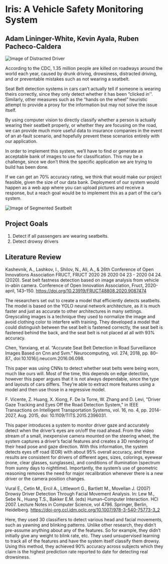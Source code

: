 # Iris: A Vehicle Safety Monitoring System
## Adam Lininger-White, Kevin Ayala, Ruben Pacheco-Caldera

![Image of Distracted Driver](https://github.com/rubeneezy/Iris/blob/main/Figure2_5-1024x629.jpg)



According to the CDC, 1.35 million people are killed on roadways around the world each year, caused by drunk driving, drowsiness, distracted driving, and or preventable mistakes such as not wearing a seatbelt. 

Seat Belt detection systems in cars can’t actually tell if someone is wearing theirs correctly, since they only detect whether it has been “clicked in''. Similarly, other measures such as the “hands on the wheel” heuristic attempt to provide a proxy for the information but may not solve the issue itself. 

By using computer vision to directly classify whether a person is actually wearing their seatbelt properly, or whether they are focusing on the road, we can provide much more useful data to insurance companies in the event of an at-fault scenario, and hopefully prevent these scenarios entirely with our application. 

In order to implement this system, we’ll have to find or generate an acceptable bank of images to use for classification. This may be a challenge, since we don’t think the specific application we are trying to build has been done. 

If we can get an 70% accuracy rating, we think that would make our project feasible, given the size of our data bank. Deployment of our system would happen as a web app where you can upload pictures and receive a response, but a reach goal would be to implement this as a part of the car’s system. 


![Image of Segmented Seatbelt](https://github.com/rubeneezy/Iris/blob/main/download.jpeg)


## Project Goals
1. Detect if all passengers are wearing seatbelts.
2. Detect drowsy drivers

## Literature Review

Kashevnik, A., Lashkov, I., Shilov, N., Ali, A., & 26th Conference of Open Innovations Association FRUCT, FRUCT 2020 26 2020 04 23 - 2020 04 24. (2020). Seat belt fastness detection based on image analysis from vehicle in-abin camera. Conference of Open Innovation Association, Fruct, 2020-april, 143–150. https://doi.org/10.23919/FRUCT48808.2020.9087474

The researchers set out to create a model that efficiently detects seatbelts. The model is based on the YOLO neural network architecture, as it is much faster and just as accurate to other architectures in many settings. Greyscaling images is a technique they used to normalize the image and avoid clothing color to interfere with training. They developed a model that could distinguish between the seat belt is fastened correctly, the seat belt is fastened behind the back, and the seat belt is not placed at all with 93% accuracy.


Chen, Yanxiang, et al. “Accurate Seat Belt Detection in Road Surveillance Images Based on Cnn and Svm.” Neurocomputing, vol. 274, 2018, pp. 80–87., doi:10.1016/j.neucom.2016.06.098.

This paper was using CNNs to detect whether seat belts were being worn, much like ours will. Most of the time, this depends on edge detection, however this paper argues that  it is not always dependable, since the type and layouts of cars differs. They’re able to extract more features using a model and then use those in a regressive model.

F. Vicente, Z. Huang, X. Xiong, F. De la Torre, W. Zhang and D. Levi, "Driver Gaze Tracking and Eyes Off the Road Detection System," in IEEE Transactions on Intelligent Transportation Systems, vol. 16, no. 4, pp. 2014-2027, Aug. 2015, doi: 10.1109/TITS.2015.2396031.

This paper introduces a system to monitor driver gaze and accurately detect when the driver’s eyes are on/off the road ahead. From the video stream of a small, inexpensive camera mounted on the steering wheel, the system captures a driver’s facial features and creates a 3D rendering of their head pose and gaze direction. With this information, the system detects eyes off road (EOR) with about 95% overall accuracy, and these results are consistent for drivers of different ages, sizes, colorings, eyewear (none, clear glasses, sunglasses), and conditions of illumination (spectrum from sunny days to nighttime). Importantly, the system’s use of geometric reasoning removes the need for major recalibration whenever there is a new driver or the camera position changes. 


Vural E., Cetin M., Ercil A., Littlewort G., Bartlett M., Movellan J. (2007) Drowsy Driver Detection Through Facial Movement Analysis. In: Lew M., Sebe N., Huang T.S., Bakker E.M. (eds) Human–Computer Interaction. HCI 2007. Lecture Notes in Computer Science, vol 4796. Springer, Berlin, Heidelberg. https://doi-org.ccl.idm.oclc.org/10.1007/978-3-540-75773-3_2

Here, they used 30 classifiers to detect various head and facial movements, such as yawning and blinking patterns. Unlike other research, they didn’t pre-assume anything about any of the features. So for example, they didn’t initially give any weight to blink rate, etc. They used unsupervised learning to track all of the features and have the system itself classify them drowsy. Using this method, they achieved 90% accuracy across subjects which they claim is the highest prediction rate reported to date for detecting real drowsiness. 

